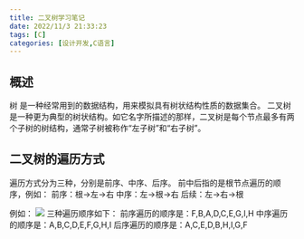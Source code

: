 ```yaml
---
title: 二叉树学习笔记
date: 2022/11/3 21:33:23
tags: [C]
categories: [设计开发,C语言]
---
```

## 概述
树 是一种经常用到的数据结构，用来模拟具有树状结构性质的数据集合。
二叉树是一种更为典型的树状结构。如它名字所描述的那样，二叉树是每个节点最多有两个子树的树结构，通常子树被称作“左子树”和“右子树”。


## 二叉树的遍历方式
遍历方式分为三种，分别是前序、中序、后序。
前中后指的是根节点遍历的顺序，例如：
前序：根->左->右
中序：左->根->右
后续：左->右->根

例如：
![](https://blog-alan.oss-cn-hangzhou.aliyuncs.com/hexo_blog/twotree/Slide01.png)
三种遍历顺序如下：
前序遍历的顺序是：F,B,A,D,C,E,G,I,H
中序遍历的顺序是：A,B,C,D,E,F,G,H,I
后序遍历的顺序是：A,C,E,D,B,H,I,G,F

